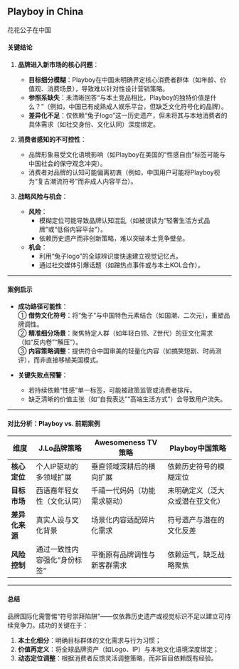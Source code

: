 ## Playboy in China

花花公子在中国

#### 关键结论  
1. **品牌进入新市场的核心问题**：  
   - **目标细分模糊**：Playboy在中国未明确界定核心消费者群体（如年龄、价值观、消费场景），导致难以针对性设计营销策略。  
   - **参照系缺失**：未清晰回答“与本土竞品相比，Playboy的独特价值是什么？”（例如，中国已有成熟成人娱乐平台，但缺乏文化符号化的品牌）。  
   - **差异化不足**：仅依赖“兔子logo”这一历史遗产，但未将其与本地消费者的具体需求（如社交身份、文化认同）深度绑定。  

2. **消费者感知的不可控性**：  
   - 品牌形象易受文化语境影响（如Playboy在美国的“性感自由”标签可能与中国社会的保守观念冲突）。  
   - 消费者对品牌的认知可能偏离初衷（例如，中国用户可能将Playboy视为“复古潮流符号”而非成人内容平台）。  

3. **战略风险与机会**：  
   - **风险**：  
     - 模糊定位可能导致品牌认知混乱（如被误读为“轻奢生活方式品牌”或“低俗内容平台”）。  
     - 依赖历史遗产而非创新策略，难以突破本土竞争壁垒。  
   - **机会**：  
     - 利用“兔子logo”的全球辨识度快速建立视觉记忆点。  
     - 通过社交媒体引爆话题（如蹭热点事件或与本土KOL合作）。  

---

#### 案例启示  
- **成功路径可能性**：  
  ① **借势文化符号**：将“兔子”与中国特色元素结合（如国潮、二次元），重塑品牌调性。  
  ② **精准细分场景**：聚焦特定人群（如年轻白领、Z世代）的亚文化需求（如“反内卷”“解压”）。  
  ③ **内容策略调整**：提供符合中国审美的轻量化内容（如搞笑短剧、时尚测评），而非直接移植美国模式。  

- **关键失败点预警**：  
  - 若持续依赖“性感”单一标签，可能被政策监管或消费者排斥。  
  - 缺乏清晰的价值主张（如“自我表达”“高端生活方式”）会导致用户流失。  

---

#### 对比分析：Playboy vs. 前期案例  
| **维度**         | **J.Lo品牌策略**                | **Awesomeness TV策略**          | **Playboy中国策略**              |  
|------------------|----------------------------------|---------------------------------|-----------------------------------|  
| **核心定位**     | 个人IP驱动的多领域扩展           | 垂直领域深耕后的横向扩展        | 依赖历史符号的模糊定位            |  
| **目标市场**     | 西语裔年轻女性（文化认同）       | 千禧一代妈妈（功能需求驱动）    | 未明确定义（泛大众或潜在亚文化）  |  
| **差异化来源**   | 真实人设与文化背景               | 场景化内容适配碎片化需求        | 符号遗产与潜在的文化反差          |  
| **风险控制**     | 通过一致性内容强化“身份标签”     | 平衡原有品牌调性与新客群需求    | 依赖运气，缺乏战略聚焦            |  

---

#### **总结**  
品牌国际化需警惕“符号崇拜陷阱”——仅依靠历史遗产或视觉标识不足以建立可持续竞争力。成功的关键在于：  
1. **本土化细分**：明确目标群体的文化需求与行为习惯；  
2. **价值再定义**：将全球品牌资产（如Logo、IP）与本地文化语境深度绑定；  
3. **动态定位调整**：根据消费者反馈灵活调整策略，而非盲目依赖既有经验。